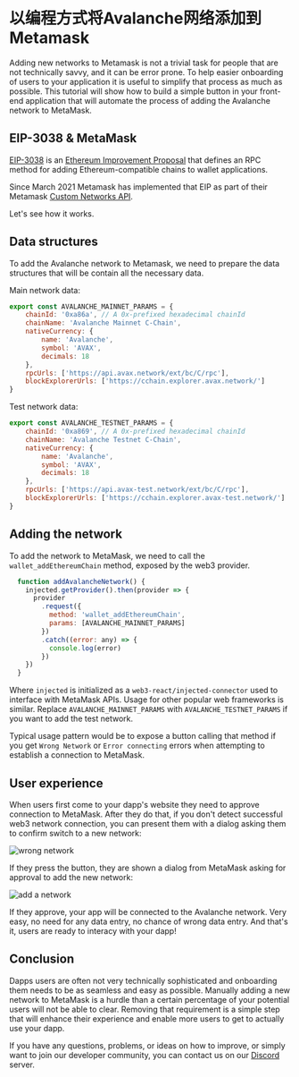 # 以编程方式将Avalanche网络添加到Metamask

Adding new networks to Metamask is not a trivial task for people that are not technically savvy, and it can be error prone. To help easier onboarding of users to your application it is useful to simplify that process as much as possible. This tutorial will show how to build a simple button in your front-end application that will automate the process of adding the Avalanche network to MetaMask.

## EIP-3038 & MetaMask

[EIP-3038](https://eips.ethereum.org/EIPS/eip-3085) is an [Ethereum Improvement Proposal](https://eips.ethereum.org/) that defines an RPC method for adding Ethereum-compatible chains to wallet applications.

Since March 2021 Metamask has implemented that EIP as part of their Metamask [Custom Networks API](https://consensys.net/blog/metamask/connect-users-to-layer-2-networks-with-the-metamask-custom-networks-api/).

Let's see how it works.

## Data structures

To add the Avalanche network to Metamask, we need to prepare the data structures that will be contain all the necessary data.

Main network data:

```javascript
export const AVALANCHE_MAINNET_PARAMS = {
    chainId: '0xa86a', // A 0x-prefixed hexadecimal chainId
    chainName: 'Avalanche Mainnet C-Chain',
    nativeCurrency: {
        name: 'Avalanche',
        symbol: 'AVAX',
        decimals: 18
    },
    rpcUrls: ['https://api.avax.network/ext/bc/C/rpc'],
    blockExplorerUrls: ['https://cchain.explorer.avax.network/']
}
```

Test network data:

```javascript
export const AVALANCHE_TESTNET_PARAMS = {
    chainId: '0xa869', // A 0x-prefixed hexadecimal chainId
    chainName: 'Avalanche Testnet C-Chain',
    nativeCurrency: {
        name: 'Avalanche',
        symbol: 'AVAX',
        decimals: 18
    },
    rpcUrls: ['https://api.avax-test.network/ext/bc/C/rpc'],
    blockExplorerUrls: ['https://cchain.explorer.avax-test.network/']
}
```

## Adding the network

To add the network to MetaMask, we need to call the `wallet_addEthereumChain` method, exposed by the web3 provider. 

```javascript
  function addAvalancheNetwork() {
    injected.getProvider().then(provider => {
      provider
        .request({
          method: 'wallet_addEthereumChain',
          params: [AVALANCHE_MAINNET_PARAMS]
        })
        .catch((error: any) => {
          console.log(error)
        })
    })
  }
```
Where `injected` is initialized as a `web3-react/injected-connector` used to interface with MetaMask APIs. Usage for other popular web frameworks is similar. Replace `AVALANCHE_MAINNET_PARAMS` with `AVALANCHE_TESTNET_PARAMS` if you want to add the test network.

Typical usage pattern would be to expose a button calling that method if you get `Wrong Network` or `Error connecting` errors when attempting to establish a connection to MetaMask.

## User experience

When users first come to your dapp's website they need to approve connection to MetaMask. After they do that, if you don't detect successful web3 network connection, you can present them with a dialog asking them to confirm switch to a new network:

![wrong network](../../../.github/add-avalanche-to-metamask-01-wrong-network.png)

If they press the button, they are shown a dialog from MetaMask asking for approval to add the new network:

![add a network](../../../.github/add-avalanche-to-metamask-02-add-network.png)

If they approve, your app will be connected to the Avalanche network. Very easy, no need for any data entry, no chance of wrong data entry. And that's it, users are ready to interacy with your dapp!

## Conclusion

Dapps users are often not very technically sophisticated and onboarding them needs to be as seamless and easy as possible. Manually adding a new network to MetaMask is a hurdle than a certain percentage of your potential users will not be able to clear. Removing that requirement is a simple step that will enhance their experience and enable more users to get to actually use your dapp.

If you have any questions, problems, or ideas on how to improve, or simply want to join our developer community, you can contact us on our [Discord](https://chat.avalabs.org/) server.
<!--stackedit_data:
eyJoaXN0b3J5IjpbLTEyMjI3ODYwMzRdfQ==
-->